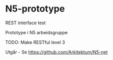 N5-prototype
============

REST interface test

Prototype i N5 arbeidsgruppe

TODO: Make RESTful level 3

Utgår - Se https://github.com/Arkitektum/N5-net 
